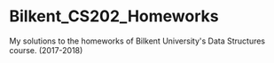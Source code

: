 # Bilkent_CS202_Homeworks
My solutions to the homeworks of Bilkent University's Data Structures course. (2017-2018)
